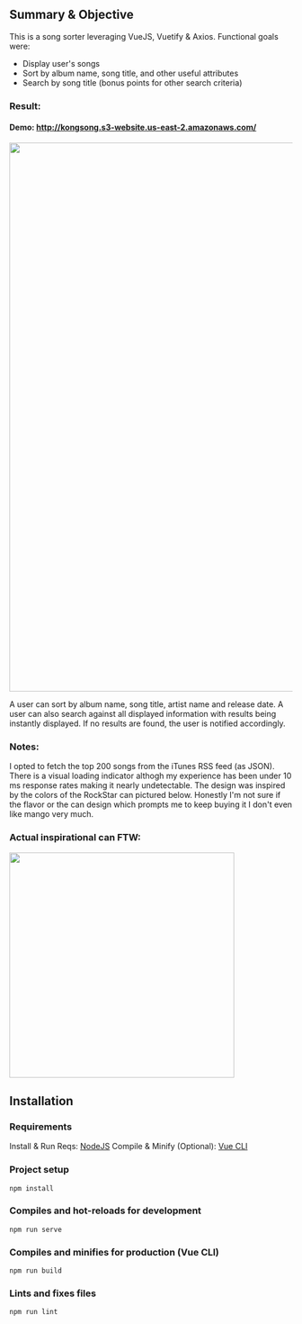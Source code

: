 ## Summary & Objective

This is a song sorter leveraging VueJS, Vuetify & Axios. Functional goals were:

- Display user's songs
- Sort by album name, song title, and other useful attributes
- Search by song title (bonus points for other search criteria)

### Result:

#### Demo: http://kongsong.s3-website.us-east-2.amazonaws.com/

<img src="https://i.imgur.com/QNR3JL5.png" width="975"/>

A user can sort by album name, song title, artist name and release date. A user can also search against all displayed information with results being instantly displayed. If no results are found, the user is notified accordingly.

### Notes:
I opted to fetch the top 200 songs from the iTunes RSS feed (as JSON). There is a visual loading indicator althogh my experience has been under 10 ms response rates making it nearly undetectable. The design was inspired by the colors of the RockStar can pictured below. Honestly I'm not sure if the flavor or the can design which prompts me to keep buying it I don't even like mango very much.

### Actual inspirational can FTW:<br>
<img src="https://i.imgur.com/ifeWRsN.png" width="400"/>

## Installation

### Requirements

Install & Run Reqs: [NodeJS](https://nodejs.org/en/)
Compile & Minify (Optional): [Vue CLI](https://cli.vuejs.org/)

### Project setup

```
npm install
```

### Compiles and hot-reloads for development

```
npm run serve
```

### Compiles and minifies for production (Vue CLI)

```
npm run build
```

### Lints and fixes files

```
npm run lint
```
